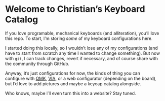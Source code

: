 # Welcome to Christian’s Keyboard Catalog

If you love programable, mechanical keyboards (and alliteration), you’ll love this repo. To start, I’m storing _some_ of my keyboard configurations here.

I started doing this locally, so I wouldn’t lose any of my configurations (and have to start from scratch any time I wanted to change something). But now with `git`, I can track changes, revert if necessary, and of course share with the community through GitHub.

Anyway, it’s just configurations for now, the kinds of thing you can configure with [QMK](https://qmk.fm), [VIA](https://www.caniusevia.com), or a web configurator (depending on the board), but I’d love to add pictures and maybe a keycap catalog alongside.

Who knows, maybe I’ll even turn this into a website? Stay tuned.